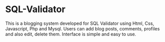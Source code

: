 # SQL-Validator
This is a blogging system developed for SQL Validator using Html, Css, Javascript, Php and Mysql. 
Users can add blog posts, comments, profiles and also edit, delete them.
Interface is simple and easy to use.
